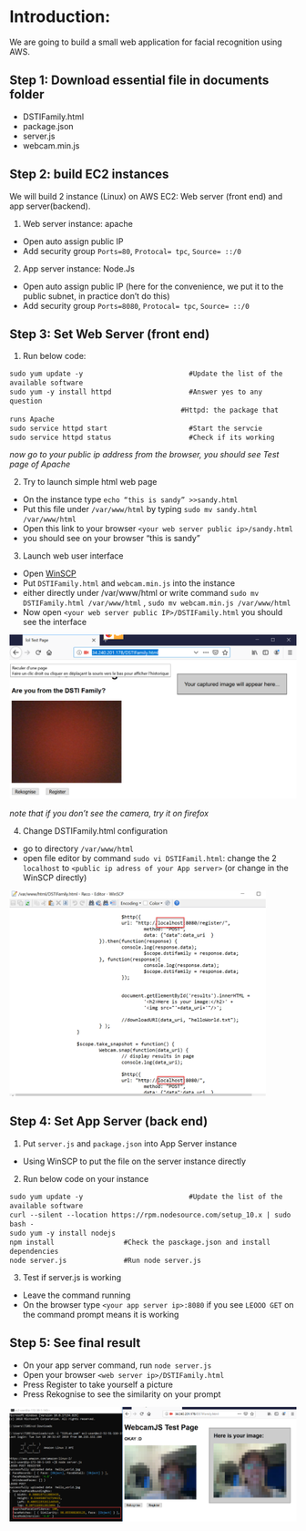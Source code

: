 # Introduction:

We are going to build a small web application for facial recognition using AWS.

## Step 1: Download essential file in documents folder

* DSTIFamily.html
* package.json
* server.js
* webcam.min.js
 
## Step 2: build EC2 instances

We will build 2 instance (Linux) on AWS EC2: Web server (front end) and app server(backend).

1. Web server instance: apache

* Open auto assign public IP
* Add security group `Ports=80`, `Protocal= tpc`, `Source= ::/0`

2. App server instance: Node.Js

* Open auto assign public IP (here for the convenience, we put it to the public subnet, in practice don’t do this)
* Add security group `Ports=8080`, `Protocal= tpc`, `Source= ::/0`
 
## Step 3: Set Web Server (front end)

1. Run below code:

```
sudo yum update -y	                    	#Update the list of the available software
sudo yum -y install httpd    	          	#Answer yes to any question
                                          #Httpd: the package that runs Apache
sudo service httpd start       	        	#Start the servcie
sudo service httpd status     	        	#Check if its working
```
*now go to your public ip address from the browser, you should see Test page of Apache*
 
2. Try to launch simple html web page
 
* On the instance type ` echo “this is sandy” >>sandy.html `
* Put this file under `/var/www/html` by typing `sudo mv sandy.html /var/www/html `
* Open this link to your browser `<your web server public ip>/sandy.html` 
* you should see on your browser “this is sandy”

3. Launch web user interface

* Open [WinSCP](https://winscp.net/eng/docs/guide_amazon_ec2)
* Put `DSTIFamily.html` and `webcam.min.js` into the instance
* either directly under /var/www/html or write command `sudo mv DSTIFamily.html /var/www/html` , `sudo mv webcam.min.js /var/www/html`
* Now open `<your web server public IP>/DSTIFamily.html` you should see the interface

<img src="documents/im1.png" width=600>

*note that if you don’t see the camera, try it on firefox*

4. Change DSTIFamily.html configuration
* go to directory `/var/www/html`
* open file editor by command `sudo vi DSTIFamil.html`: change the 2 `localhost` to `<public ip adress of your App server>` (or change in the WinSCP directly) 

<img src="documents/im2.png" width=450>

## Step 4: Set App Server (back end)

1.  Put `server.js` and `package.json` into App Server instance

* Using WinSCP to put the file on the server instance directly

2. Run below code on your instance

```
sudo yum update -y	                    	#Update the list of the available software
curl --silent --location https://rpm.nodesource.com/setup_10.x | sudo bash -
sudo yum -y install nodejs
npm install 				#Check the pasckage.json and install dependencies
node server.js 				#Run node server.js
```

3. Test if server.js is working

* Leave the command running
* On the browser type `<your app server ip>:8080` if you see `LEOOO GET` on the command prompt means it is working

## Step 5: See final result

* On your app server command, run `node server.js`
* Open your browser `<web server ip>/DSTIFamily.html`
* Press Register to take yourself a picture
* Press Rekognise to see the similarity on your prompt

<img src="documents/im3.png" width=600>


